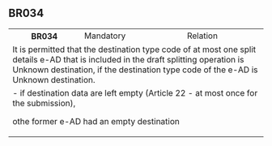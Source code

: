 ## BR034
<table>
 <tr>
  <th>
   BR034
  </th>
  <td>
   Mandatory
  </td>
  <td>
   Relation
  </td>
 </tr>
 <tr>
  <td colspan="3">
   It is permitted that the destination type code of at most one split details e-AD that is included in the draft splitting operation is Unknown destination, if the destination type code of the e-AD is Unknown destination.
  </td>
 </tr>
 <tr>
  <td colspan="3">
   - if destination data are left empty (Article 22 - at most once for the submission),


othe former e-AD had an empty destination
  </td>
 </tr>
</table>
